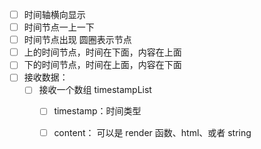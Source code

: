 - [ ] 时间轴横向显示
- [ ] 时间节点一上一下
- [ ] 时间节点出现 圆圈表示节点
- [ ] 上的时间节点，时间在下面，内容在上面
- [ ] 下的时间节点，时间在上面，内容在下面
- [ ] 接收数据：
  - [ ] 接收一个数组 timestampList 
    - [ ] timestamp：时间类型
    - [ ] content： 可以是 render 函数、html、或者 string

